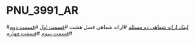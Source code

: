 # PNU_3991_AR
#[لینک ارائه شفاهی دو مسئله](https://www.aparat.com/v/mcvYA) 
#ارائه شفاهی فصل هشت 
#[قسمت اول]()
#[قسمت دوم]()
#[قسمت سوم]()
#[قسمت چهارم]()
